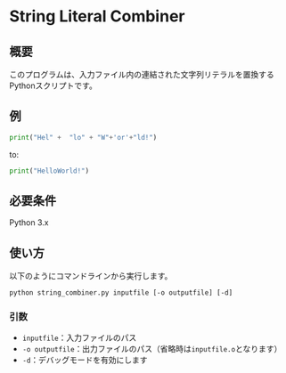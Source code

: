 # String Literal Combiner

## 概要

このプログラムは、入力ファイル内の連結された文字列リテラルを置換するPythonスクリプトです。

## 例

```python
print("Hel" +  "lo" + "W"+'or'+"ld!")
```

to:

```python
print("HelloWorld!")
```

## 必要条件

Python 3.x

## 使い方

以下のようにコマンドラインから実行します。

```
python string_combiner.py inputfile [-o outputfile] [-d]
```

### 引数

- `inputfile`：入力ファイルのパス
- `-o outputfile`：出力ファイルのパス（省略時は`inputfile.o`となります）
- `-d`：デバッグモードを有効にします
